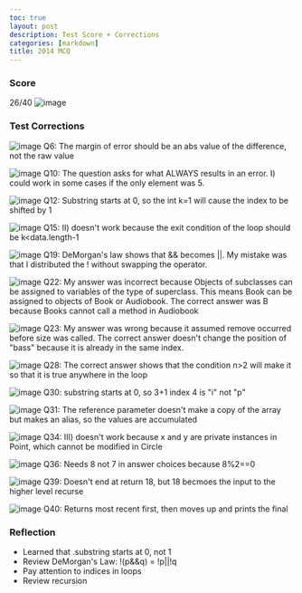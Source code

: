 ```yaml
---
toc: true
layout: post
description: Test Score + Corrections
categories: [markdown]
title: 2014 MCQ
---
```


### Score

26/40
![image](https://user-images.githubusercontent.com/56745453/200934287-4b7f1ed0-46d6-43e9-99a0-47e605626d43.png)

### Test Corrections

![image](https://user-images.githubusercontent.com/56745453/200934376-d749b4a7-7a47-4616-9dff-f612ee14392e.png)
Q6: The margin of error should be an abs value of the difference, not the raw value

![image](https://user-images.githubusercontent.com/56745453/200934472-e3cdc93d-2a0f-4d2a-a865-ae677e463c15.png)
Q10: The question asks for what ALWAYS results in an error. I) could work in some cases if the only element was 5.

![image](https://user-images.githubusercontent.com/56745453/200934596-29e6020b-1a1a-4b72-bda3-f525989a1b01.png)
Q12: Substring starts at 0, so the int k=1 will cause the index to be shifted by 1

![image](https://user-images.githubusercontent.com/56745453/200934692-ccfa8c2c-d926-424a-9cd2-980a67809a88.png)
Q15: II) doesn't work because the exit condition of the loop should be k<data.length-1

![image](https://user-images.githubusercontent.com/56745453/200934833-45d975a8-4cb4-490e-a673-f5ca83b5d464.png)
Q19: DeMorgan's law shows that && becomes ||. My mistake was that I distributed the ! without swapping the operator.

![image](https://user-images.githubusercontent.com/56745453/200934976-19a4266d-f0e0-44f4-b62b-fe473aa49e58.png)
Q22: My answer was incorrect because Objects of subclasses can be assigned to variables of the type of superclass. This means Book can be assigned to objects of Book or Audiobook. The correct answer was B because Books cannot call a method in Audiobook

![image](https://user-images.githubusercontent.com/56745453/200935145-ecdb45ca-4988-4036-886b-3e6aefdc49a5.png)
Q23: My answer was wrong because it assumed remove occurred before size was called. The correct answer doesn't change the position of "bass" because it is already in the same index.

![image](https://user-images.githubusercontent.com/56745453/200935456-6efd5ae2-e719-424a-82a4-613da0f6e57a.png)
Q28: The correct answer shows that the condition n>2 will make it so that it is true anywhere in the loop

![image](https://user-images.githubusercontent.com/56745453/200935625-5af00f08-4966-4206-b7e2-11c5af1912f9.png)
Q30: substring starts at 0, so 3+1 index 4 is "i" not "p"

![image](https://user-images.githubusercontent.com/56745453/200935747-de318b02-9e83-4137-8db6-4515df112003.png)
Q31: The reference parameter doesn't make a copy of the array but makes an alias, so the values are accumulated

![image](https://user-images.githubusercontent.com/56745453/200936180-ffde8c30-f3ee-4899-9183-e3693dc4868b.png)
Q34: III) doesn't work because x and y are private instances in Point, which cannot be modified in Circle

![image](https://user-images.githubusercontent.com/56745453/200936397-f36f17fc-0d66-4b4b-acf9-2d65555d4a75.png)
Q36: Needs 8 not 7 in answer choices because 8%2==0

![image](https://user-images.githubusercontent.com/56745453/200936568-a8488545-f06f-4726-b1c8-03e25c22b9ab.png)
Q39: Doesn't end at return 18, but 18 becmoes the input to the higher level recurse

![image](https://user-images.githubusercontent.com/56745453/200936803-d2f7ce5b-c352-4827-a57f-fdb787912d6c.png)
Q40: Returns most recent first, then moves up and prints the final

### Reflection
- Learned that .substring starts at 0, not 1
- Review DeMorgan's Law: !(p&&q) = !p||!q
- Pay attention to indices in loops
- Review recursion
